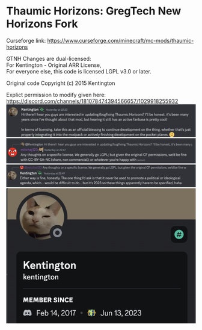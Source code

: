 # Thaumic Horizons:  GregTech New Horizons Fork

Curseforge link: https://www.curseforge.com/minecraft/mc-mods/thaumic-horizons

GTNH Changes are dual-licensed:  
For Kentington - Original ARR License,  
For everyone else, this code is licensed LGPL v3.0 or later.

Original code Copyright (c) 2015 Kentington

Explict permission to modify given here:
https://discord.com/channels/181078474394566657/1029918255932
![license-support--1](license-support--1.png)
![license-support-0](license-support-0.png)
![license-support-1](license-support-1.png)
![license-support-2](license-support-2.png)
